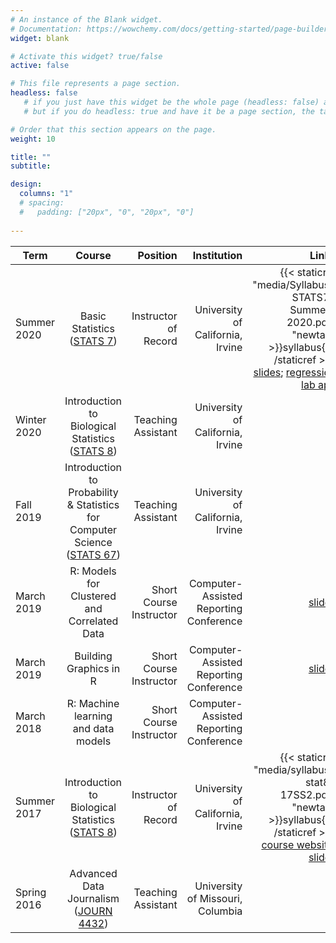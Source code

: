 ```yaml
---
# An instance of the Blank widget.
# Documentation: https://wowchemy.com/docs/getting-started/page-builder/
widget: blank

# Activate this widget? true/false
active: false

# This file represents a page section.
headless: false
   # if you just have this widget be the whole page (headless: false) and name it index.md, it will show the table
   # but if you do headless: true and have it be a page section, the table is all messed up

# Order that this section appears on the page.
weight: 10

title: ""
subtitle:

design:
  columns: "1"
  # spacing:
  #   padding: ["20px", "0", "20px", "0"]
  
---
```


| Term        | Course                 | Position             | Institution                      | Links  |
| ----------- |:----------------------:| --------------------:| --------------------------------:| --------------------------------:|
| Summer 2020 | Basic Statistics ([STATS 7](http://catalogue.uci.edu/allcourses/stats/)) |  Instructor of Record | University of California, Irvine | {{< staticref "media/Syllabus-STATS7-Summer-2020.pdf" "newtab" >}}syllabus{{< /staticref >}}; [slides](https://github.com/maryryan/stats7-SS2-2020-slides/); [regression lab app](https://mary-ryan.shinyapps.io/lab-regression/) |
| Winter 2020 | Introduction to Biological Statistics ([STATS 8](http://catalogue.uci.edu/allcourses/stats/)) | Teaching Assistant | University of California, Irvine | |
| Fall 2019 | Introduction to Probability & Statistics for Computer Science ([STATS 67](http://catalogue.uci.edu/allcourses/stats/)) | Teaching Assistant | University of California, Irvine | |
| March 2019 | R: Models for Clustered and Correlated Data | Short Course Instructor | Computer-Assisted Reporting Conference | [slides](http://bit.ly/nicar19-cluster) |
| March 2019 | Building Graphics in R | Short Course Instructor | Computer-Assisted Reporting Conference | [slides](http://bit.ly/nicar19-Rgraphics) |
| March 2018 | R: Machine learning and data models | Short Course Instructor | Computer-Assisted Reporting Conference | 
| Summer 2017 | Introduction to Biological Statistics ([STATS 8](http://catalogue.uci.edu/allcourses/stats/)) | Instructor of Record | University of California, Irvine | {{< staticref "media/syllabus-stat8-17SS2.pdf" "newtab" >}}syllabus{{< /staticref >}}; [course website](https://sites.google.com/uci.edu/stat8-17ss2); [slides](https://sites.google.com/uci.edu/stat8-17ss2/lectures) |
| Spring 2016 | Advanced Data Journalism<br> ([JOURN 4432](http://catalog.missouri.edu/courseofferings/journ/)) | Teaching Assistant | University of Missouri, Columbia | | 
